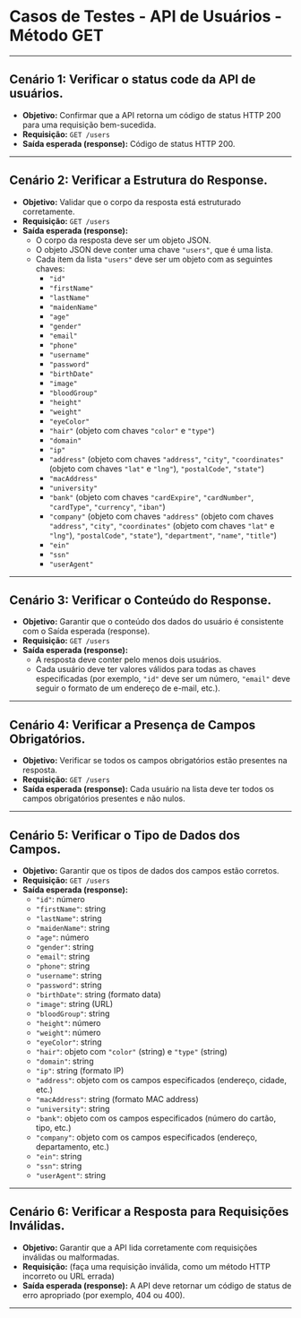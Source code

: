 # Casos de Testes - API de Usuários - Método GET

---
## Cenário 1: Verificar o status code da API de usuários.
- **Objetivo:** Confirmar que a API retorna um código de status HTTP 200 para uma requisição bem-sucedida.
- **Requisição:** `GET /users`
- **Saída esperada (response):** Código de status HTTP 200.
---

## Cenário 2: Verificar a Estrutura do Response.
- **Objetivo:** Validar que o corpo da resposta está estruturado corretamente.
- **Requisição:** `GET /users`
- **Saída esperada (response):**
    - O corpo da resposta deve ser um objeto JSON.
    - O objeto JSON deve conter uma chave `"users"`, que é uma lista.
    - Cada item da lista `"users"` deve ser um objeto com as seguintes chaves:
        - `"id"`
        - `"firstName"`
        - `"lastName"`
        - `"maidenName"`
        - `"age"`
        - `"gender"`
        - `"email"`
        - `"phone"`
        - `"username"`
        - `"password"`
        - `"birthDate"`
        - `"image"`
        - `"bloodGroup"`
        - `"height"`
        - `"weight"`
        - `"eyeColor"`
        - `"hair"` (objeto com chaves `"color"` e `"type"`)
        - `"domain"`
        - `"ip"`
        - `"address"` (objeto com chaves `"address"`, `"city"`, `"coordinates"` (objeto com chaves `"lat"` e `"lng"`), `"postalCode"`, `"state"`)
        - `"macAddress"`
        - `"university"`
        - `"bank"` (objeto com chaves `"cardExpire"`, `"cardNumber"`, `"cardType"`, `"currency"`, `"iban"`)
        - `"company"` (objeto com chaves `"address"` (objeto com chaves `"address"`, `"city"`, `"coordinates"` (objeto com chaves `"lat"` e `"lng"`), `"postalCode"`, `"state"`), `"department"`, `"name"`, `"title"`)
        - `"ein"`
        - `"ssn"`
        - `"userAgent"`

---

## Cenário 3: Verificar o Conteúdo do Response.
- **Objetivo:** Garantir que o conteúdo dos dados do usuário é consistente com o Saída esperada (response).
- **Requisição:** `GET /users`
- **Saída esperada (response):**
    - A resposta deve conter pelo menos dois usuários.
    - Cada usuário deve ter valores válidos para todas as chaves especificadas (por exemplo, `"id"` deve ser um número, `"email"` deve seguir o formato de um endereço de e-mail, etc.).

---
## Cenário 4: Verificar a Presença de Campos Obrigatórios.
- **Objetivo:** Verificar se todos os campos obrigatórios estão presentes na resposta.
- **Requisição:** `GET /users`
- **Saída esperada (response):** Cada usuário na lista deve ter todos os campos obrigatórios presentes e não nulos.

---
## Cenário 5: Verificar o Tipo de Dados dos Campos.
- **Objetivo:** Garantir que os tipos de dados dos campos estão corretos.
- **Requisição:** `GET /users`
- **Saída esperada (response):**
    - `"id"`: número
    - `"firstName"`: string
    - `"lastName"`: string
    - `"maidenName"`: string
    - `"age"`: número
    - `"gender"`: string
    - `"email"`: string
    - `"phone"`: string
    - `"username"`: string
    - `"password"`: string
    - `"birthDate"`: string (formato data)
    - `"image"`: string (URL)
    - `"bloodGroup"`: string
    - `"height"`: número
    - `"weight"`: número
    - `"eyeColor"`: string
    - `"hair"`: objeto com `"color"` (string) e `"type"` (string)
    - `"domain"`: string
    - `"ip"`: string (formato IP)
    - `"address"`: objeto com os campos especificados (endereço, cidade, etc.)
    - `"macAddress"`: string (formato MAC address)
    - `"university"`: string
    - `"bank"`: objeto com os campos especificados (número do cartão, tipo, etc.)
    - `"company"`: objeto com os campos especificados (endereço, departamento, etc.)
    - `"ein"`: string
    - `"ssn"`: string
    - `"userAgent"`: string

---
## Cenário 6: Verificar a Resposta para Requisições Inválidas.
- **Objetivo:** Garantir que a API lida corretamente com requisições inválidas ou malformadas.
- **Requisição:** (faça uma requisição inválida, como um método HTTP incorreto ou URL errada)
- **Saída esperada (response):** A API deve retornar um código de status de erro apropriado (por exemplo, 404 ou 400).
---